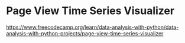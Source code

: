 # Page View Time Series Visualizer

https://www.freecodecamp.org/learn/data-analysis-with-python/data-analysis-with-python-projects/page-view-time-series-visualizer
